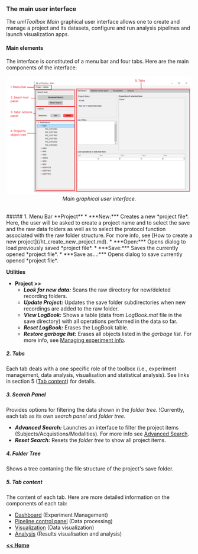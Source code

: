 ### The main user interface

The *umIToolbox Main* graphical user interface allows one to create and manage a project and its datasets, configure and run analysis pipelines and launch visualization apps.
#### Main elements
The interface is constituted of a menu bar and four tabs. Here are the main components of the interface:

<p align="center">
  <img alt="guiMainComponents" src="../../assets/img/mainGUI_mainComp.png" width = 500/> <br>
  <em>Main graphical user interface.</em>
</p><br>
##### 1. Menu Bar
**Project**
* ***New:*** Creates a new *project file*. Here, the user will be asked to create a project name and to select the save and the raw data folders as well as to select the protocol function associated with the raw folder structure. For more info, see [How to create a new project](/ht_create_new_project.md).
* ***Open:*** Opens dialog to load previously saved *project file*.
* ***Save:*** Saves the currently opened *project file*.
* ***Save as...:*** Opens dialog to save currently opened *project file*.   

**Utilities**
* **Project >>**
    * ***Look for new data:*** Scans the raw directory for new/deleted recording folders.
    * ***Update Project:*** Updates the save folder subdirectories when new recordings are added to the raw folder.
    * ***View LogBook:*** Shows a table (data from *LogBook.mat* file in the save directory) with all operations performed in the data so far.
    * ***Reset LogBook:*** Erases the LogBook table.
    * ***Restore garbage list:*** Erases all objects listed in the *garbage list*. For more info, see [Managing experiment info](/ht_manage_exp.md).

##### 2. Tabs
Each tab deals with a one specific role of the toolbox (i.e., experiment management, data analysis, visualisation and statistical analysis). See links in section 5 ([Tab content](#tab-content)) for details.
##### 3. Search Panel
Provides options for filtering the data shown in the *folder tree*.
!Currently, each tab as its own *search panel* and *folder tree*.
* ***Advanced Search:*** Launches an interface to filter the project items (Subjects/Acquistions/Modalities). For more info see [Advanced Search](/ht_use_advanced_search.md).
* ***Reset Search:*** Resets the *folder tree* to show all project items.

##### 4. Folder Tree
Shows a tree contaning the file structure of the project's save folder.
##### 5. Tab content
The content of each tab.
Here are more detailed information on the components of each tab:
* [Dashboard](/dashboard_tab.md) (Experiment Management)
* [Pipeline control panel](/pipeline_tab.md) (Data processing)
* [Visualization](/visualization_tab.md) (Data visualization)
* [Analysis](/analysis_tab.md) (Results visualisation and analysis)




[**<< Home**](/index.md)                                                                   
